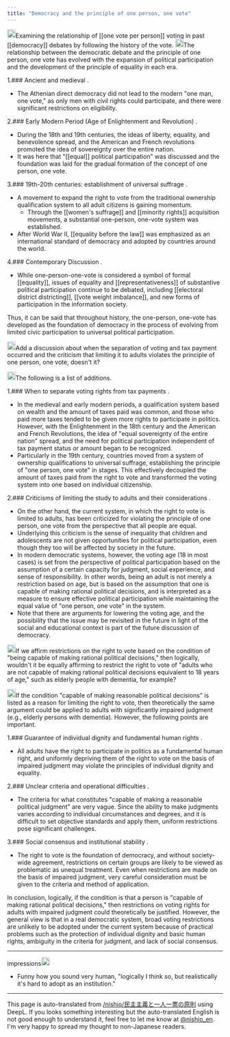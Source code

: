 ```yaml
---
title: "Democracy and the principle of one person, one vote"
---
```


<img src='https://scrapbox.io/api/pages/nishio-en/nishio/icon' alt='nishio.icon' height="19.5"/>Examining the relationship of [[one vote per person]] voting in past [[democracy]] debates by following the history of the vote.
<img src='https://scrapbox.io/api/pages/nishio-en/o3-mini-high/icon' alt='o3-mini-high.icon' height="19.5"/>The relationship between the democratic debate and the principle of one person, one vote has evolved with the expansion of political participation and the development of the principle of equality in each era.

1.### Ancient and medieval
.
- The Athenian direct democracy did not lead to the modern "one man, one vote," as only men with civil rights could participate, and there were significant restrictions on eligibility.

2.### Early Modern Period (Age of Enlightenment and Revolution)
.
- During the 18th and 19th centuries, the ideas of liberty, equality, and benevolence spread, and the American and French revolutions promoted the idea of sovereignty over the entire nation.
- It was here that "[[equal]] political participation" was discussed and the foundation was laid for the gradual formation of the concept of one person, one vote.

3.### 19th-20th centuries: establishment of universal suffrage
.
- A movement to expand the right to vote from the traditional ownership qualification system to all adult citizens is gaining momentum.
    - Through the [[women's suffrage]] and [[minority rights]] acquisition movements, a substantial one-person, one-vote system was established.
- After World War II, [[equality before the law]] was emphasized as an international standard of democracy and adopted by countries around the world.

4.### Contemporary Discussion
.
- While one-person-one-vote is considered a symbol of formal [[equality]], issues of equality and [[representativeness]] of substantive political participation continue to be debated, including [[electoral district districting]], [[vote weight imbalance]], and new forms of participation in the information society.

Thus, it can be said that throughout history, the one-person, one-vote has developed as the foundation of democracy in the process of evolving from limited civic participation to universal political participation.

<img src='https://scrapbox.io/api/pages/nishio-en/nishio/icon' alt='nishio.icon' height="19.5"/>Add a discussion about when the separation of voting and tax payment occurred and the criticism that limiting it to adults violates the principle of one person, one vote, doesn't it?

<img src='https://scrapbox.io/api/pages/nishio-en/o3-mini-high/icon' alt='o3-mini-high.icon' height="19.5"/>The following is a list of additions.

1.### When to separate voting rights from tax payments
.
- In the medieval and early modern periods, a qualification system based on wealth and the amount of taxes paid was common, and those who paid more taxes tended to be given more rights to participate in politics. However, with the Enlightenment in the 18th century and the American and French Revolutions, the idea of "equal sovereignty of the entire nation" spread, and the need for political participation independent of tax payment status or amount began to be recognized.
- Particularly in the 19th century, countries moved from a system of ownership qualifications to universal suffrage, establishing the principle of "one person, one vote" in stages. This effectively decoupled the amount of taxes paid from the right to vote and transformed the voting system into one based on individual citizenship.

2.### Criticisms of limiting the study to adults and their considerations
.
- On the other hand, the current system, in which the right to vote is limited to adults, has been criticized for violating the principle of one person, one vote from the perspective that all people are equal.
- Underlying this criticism is the sense of inequality that children and adolescents are not given opportunities for political participation, even though they too will be affected by society in the future.
- In modern democratic systems, however, the voting age (18 in most cases) is set from the perspective of political participation based on the assumption of a certain capacity for judgment, social experience, and sense of responsibility. In other words, being an adult is not merely a restriction based on age, but is based on the assumption that one is capable of making rational political decisions, and is interpreted as a measure to ensure effective political participation while maintaining the equal value of "one person, one vote" in the system.
- Note that there are arguments for lowering the voting age, and the possibility that the issue may be revisited in the future in light of the social and educational context is part of the future discussion of democracy.

<img src='https://scrapbox.io/api/pages/nishio-en/nishio/icon' alt='nishio.icon' height="19.5"/>If we affirm restrictions on the right to vote based on the condition of "being capable of making rational political decisions," then logically, wouldn't it be equally affirming to restrict the right to vote of "adults who are not capable of making rational political decisions equivalent to 18 years of age," such as elderly people with dementia, for example?

<img src='https://scrapbox.io/api/pages/nishio-en/o3-mini-high/icon' alt='o3-mini-high.icon' height="19.5"/>If the condition "capable of making reasonable political decisions" is listed as a reason for limiting the right to vote, then theoretically the same argument could be applied to adults with significantly impaired judgment (e.g., elderly persons with dementia). However, the following points are important.

1.### Guarantee of individual dignity and fundamental human rights
.
- All adults have the right to participate in politics as a fundamental human right, and uniformly depriving them of the right to vote on the basis of impaired judgment may violate the principles of individual dignity and equality.

2.### Unclear criteria and operational difficulties
.
- The criteria for what constitutes "capable of making a reasonable political judgment" are very vague. Since the ability to make judgments varies according to individual circumstances and degrees, and it is difficult to set objective standards and apply them, uniform restrictions pose significant challenges.

3.### Social consensus and institutional stability
.
- The right to vote is the foundation of democracy, and without society-wide agreement, restrictions on certain groups are likely to be viewed as problematic as unequal treatment. Even when restrictions are made on the basis of impaired judgment, very careful consideration must be given to the criteria and method of application.

In conclusion, logically, if the condition is that a person is "capable of making rational political decisions," then restrictions on voting rights for adults with impaired judgment could theoretically be justified. However, the general view is that in a real democratic system, broad voting restrictions are unlikely to be adopted under the current system because of practical problems such as the protection of individual dignity and basic human rights, ambiguity in the criteria for judgment, and lack of social consensus.

----
impressions<img src='https://scrapbox.io/api/pages/nishio-en/nishio/icon' alt='nishio.icon' height="19.5"/>
- Funny how you sound very human, "logically I think so, but realistically it's hard to adopt as an institution."

---
This page is auto-translated from [/nishio/民主主義と一人一票の原則](https://scrapbox.io/nishio/民主主義と一人一票の原則) using DeepL. If you looks something interesting but the auto-translated English is not good enough to understand it, feel free to let me know at [@nishio_en](https://twitter.com/nishio_en). I'm very happy to spread my thought to non-Japanese readers.